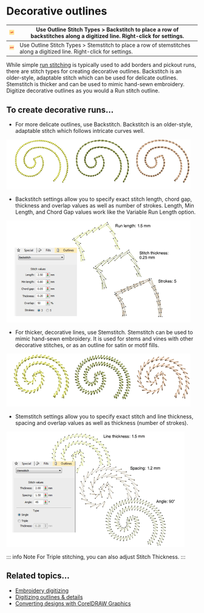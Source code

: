 # Decorative outlines

| ![Backstitch.png](assets/Backstitch.png) | Use Outline Stitch Types > Backstitch to place a row of backstitches along a digitized line. Right-click for settings. |
| ---------------------------------------- | ---------------------------------------------------------------------------------------------------------------------- |
| ![Stemstitch.png](assets/Stemstitch.png) | Use Outline Stitch Types > Stemstitch to place a row of stemstitches along a digitized line. Right-click for settings. |

While simple [run stitching](../../glossary/glossary) is typically used to add borders and pickout runs, there are stitch types for creating decorative outlines. Backstitch is an older-style, adaptable stitch which can be used for delicate outlines. Stemstitch is thicker and can be used to mimic hand-sewn embroidery. Digitize decorative outlines as you would a Run stitch outline.

## To create decorative runs...

- For more delicate outlines, use Backstitch. Backstitch is an older-style, adaptable stitch which follows intricate curves well.

![stitches00102.png](assets/stitches00102.png)

- Backstitch settings allow you to specify exact stitch length, chord gap, thickness and overlap values as well as number of strokes. Length, Min Length, and Chord Gap values work like the Variable Run Length option.

![stitches00103.png](assets/stitches00103.png)

- For thicker, decorative lines, use Stemstitch. Stemstitch can be used to mimic hand-sewn embroidery. It is used for stems and vines with other decorative stitches, or as an outline for satin or motif fills.

![stitches00106.png](assets/stitches00106.png)

- Stemstitch settings allow you to specify exact stitch and line thickness, spacing and overlap values as well as thickness (number of strokes).

![stitches00107.png](assets/stitches00107.png)

::: info Note
For Triple stitching, you can also adjust Stitch Thickness.
:::

## Related topics...

- [Embroidery digitizing](../input/Embroidery_digitizing)
- [Digitizing outlines & details](../input/Digitizing_outlines_details)
- [Converting designs with CorelDRAW Graphics](../../Automatic/automatic/Converting_designs_with_CorelDRAW_Graphics)
